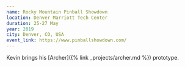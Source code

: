```yaml
---
name: Rocky Mountain Pinball Showdown
location: Denver Marriott Tech Center
duration: 25-27 May
year: 2019
city: Denver, CO, USA
event_link: https://www.pinballshowdown.com/
---
```

Kevin brings his [Archer]({% link _projects/archer.md %}) prototype.
